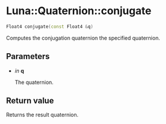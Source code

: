 # Luna::Quaternion::conjugate

```c++
Float4 conjugate(const Float4 &q)
```

Computes the conjugation quaternion the specified quaternion. 



## Parameters
* *in* **q**

    The quaternion. 

## Return value
Returns the result quaternion. 

